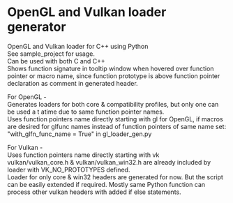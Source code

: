 # OpenGL and Vulkan loader generator
OpenGL and Vulkan loader for C++ using Python  
See sample_project for usage.  
Can be used with both C and C++  
Shows function signature in tooltip window when hovered over function pointer or macro name, since function prototype is above function pointer declaration as comment in generated header.  
  
For OpenGL -  
Generates loaders for both core & compatibility profiles, but only one can be used a t atime due to same function pointer names.  
Uses function pointers name directly starting with gl for OpenGL, if macros are desired for glfunc names instead of function pointers of same name set:  
"with_glfn_func_name = True" in gl_loader_gen.py  
  
For Vulkan -  
Uses function pointers name directly starting with vk  
vulkan/vulkan_core.h & vulkan/vulkan_win32.h are already included by loader with VK_NO_PROTOTYPES defined.  
Loader for only core & win32 headers are generated for now. But the script can be easily extended if required. Mostly same Python function can process other vulkan headers with added if else statements.  